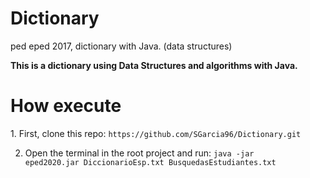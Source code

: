 # Dictionary
ped eped 2017, dictionary with Java. (data structures)

<strong>This is a dictionary using Data Structures and algorithms with Java.</strong>

<h1>How execute</h1>
1. First, clone this repo:
<code>https://github.com/SGarcia96/Dictionary.git</code>


2. Open the terminal in the root project and run:
<code>java -jar eped2020.jar DiccionarioEsp.txt BusquedasEstudiantes.txt</code>
